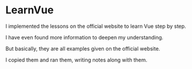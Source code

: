 # LearnVue

I implemented the lessons on the official website to learn Vue step by step. 

I have even found more information to deepen my understanding. 

But basically, they are all examples given on the official website.  

I copied them and ran them, writing notes along with them.

